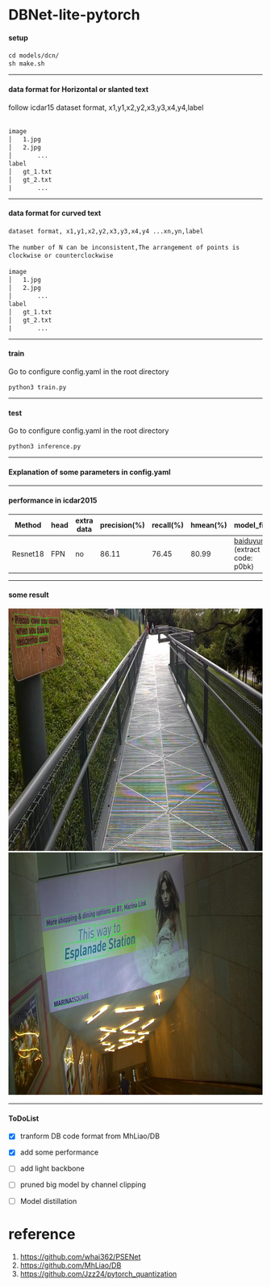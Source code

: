 # DBNet-lite-pytorch

#### setup

```
cd models/dcn/
sh make.sh
```

***

#### data format for Horizontal or slanted text

follow icdar15 dataset format, x1,y1,x2,y2,x3,y3,x4,y4,label
```

image
│   1.jpg
│   2.jpg   
│		...
label
│   gt_1.txt
│   gt_2.txt
|		...
```
***

#### data format for curved text

```
dataset format, x1,y1,x2,y2,x3,y3,x4,y4 ...xn,yn,label 

The number of N can be inconsistent,The arrangement of points is clockwise or counterclockwise

image
│   1.jpg
│   2.jpg   
│		...
label
│   gt_1.txt
│   gt_2.txt
|		...
```

***


#### train 

Go to configure config.yaml in the root directory

```
python3 train.py 
```
***


#### test

Go to configure config.yaml in the root directory

```
python3 inference.py
```
***
#### Explanation of some parameters in config.yaml



***

#### performance in icdar2015

|Method| head|extra data|precision(%)| recall(%)  |   hmean(%)|model_file|
| - | - | - | - | - | - |- |
| Resnet18|FPN|no|86.11|   76.45|  80.99|[baiduyun](https://pan.baidu.com/s/1wmbGMoluWlZ97LCqOnwjOg) (extract code: p0bk)|
***
#### some result
<img src="./show/1.jpg" width=600 height=480 />     
<img src="./show/2.jpg" width=600 height=480 />

***

#### ToDoList
- [x] tranform DB code format from MhLiao/DB
- [x] add some performance
- [ ] add light backbone
- [ ] pruned big model by channel clipping
- [ ] Model distillation




# reference

 1. https://github.com/whai362/PSENet
 2. https://github.com/MhLiao/DB
 3. https://github.com/Jzz24/pytorch_quantization



